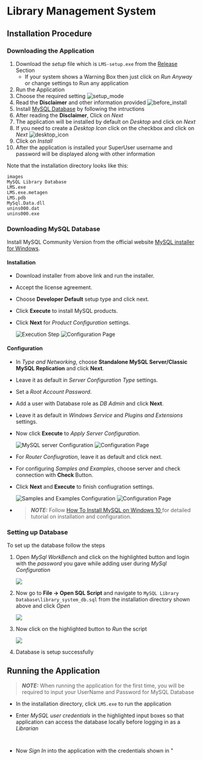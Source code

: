 # Library Management System

## Installation Procedure

### Downloading the Application
1. Download the _setup_ file which is ```LMS-setup.exe``` from the [Release](https://github.com/IITH-CS1023/cs1023-sdf-project-team-4/releases) Section
    - If your system shows a Warning Box then just click on _Run Anyway_ or change settings to Run any application
2. Run the Application
3. Choose the required setting
![setup_mode](Screenshots/Installation/setup_mode.png)
3. Read the **Disclaimer** and other information provided
![before_install](Screenshots/Installation/before_install.png)
4. Install [MySQL Database](#Downloading-MySQL-Database) by following the intructions
5. After reading the **Disclaimer**, Click on _Next_
6. The application will be installed by default on _Desktop_ and click on _Next_
7. If you need to create a _Desktop Icon_ click on the checkbox and click on _Next_
![desktop_icon](Screenshots/Installation/desktop_shortcut.png)
8. Click on _Install_
9. After the application is installed your SuperUser username and password will be displayed along with other information

Note that the installation directory looks like this: 
```
images
MySQL Library Database
LMS.exe
LMS.exe.metagen
LMS.pdb
MySql.Data.dll
unins000.dat
unins000.exe
```

### Downloading MySQL Database
Install MySQL Community Version from the official website [MySQL installer for Windows](https://dev.mysql.com/downloads/windows/installer/). <br>

#### Installation
- Download installer from above link and run the installer.
- Accept the license agreement.
- Choose **Developer Default** setup type and click next.
- Click **Execute** to install MySQL products.
- Click **Next** for _Product Configuration_ settings.

    <img src="Screenshots/MySql/installation.png" alt="Execution Step"></img>
    <img src="Screenshots/MySql/product-configuration.png" alt="Configuration Page"></img>

#### Configuration
- In _Type and Networking_, choose **Standalone MySQL Server/Classic MySQL Replication** and click **Next**.
- Leave it as default in _Server Configuration Type_ settings.
- Set a _Root Account Password_.
- Add a user with Database role as _DB Admin_ and click **Next**.
- Leave it as default in _Windows Service_ and _Plugins and Extensions_ settings.
- Now click **Execute** to _Apply Server Configuration_.

    <img src="Screenshots/MySql/apply-configuration.png" alt="MySQL server Configuration"></img>
    <img src="Screenshots/MySql/product-configuration-2.png" alt="Configuration Page"></img>
- For _Router Confiugration_, leave it as default and click next.
- For configuring _Samples and Examples_, choose server and check connection with **Check** Button.
- Click **Next** and **Execute** to finish confiugration settings.

    <img src="Screenshots/MySql/connect-to-server.png" alt="Samples and Examples Configuration"></img>
    <img src="Screenshots/MySql/product-configuration-3.png" alt="Configuration Page"></img>
    
- > **_NOTE:_**  Follow [How To Install MySQL on Windows 10 ](https://youtu.be/WuBcTJnIuzo?t=259) for detailed tutorial on installation and configuration.

### Setting up Database

To set up the database follow the steps

1. Open _MySql WorkBench_ and click on the highlighted button and login with the _password_ you gave while adding user during _MySql Configuration_

    <img src="Screenshots/DB setup/connection.png"></img>
2. Now go to **File -> Open SQL Script** and navigate to ```MySQL Library Database\library_system_db.sql``` from the installation directory shown above and click _Open_

    <img src="Screenshots/DB setup/open-sql-script.png"></img>
3. Now click on the highlighted button to _Run_ the script

    <img src="Screenshots/DB setup/run-button.png"></img>
4. Database is setup successfully

## Running the Application

> **_NOTE:_** When running the application for the first time, you will be required to input your UserName and Password for MySQL Database
- In the installation directory, click ```LMS.exe``` to run the application
- Enter _MySQL user credentials_ in the highlighted input boxes so that application can access the database locally before logging in as a _Librarian_

    <img src="Screenshots/Running Application/username.png" alt="" ></img>

    <img src="Screenshots/Running Application/password.png" alt="" ></img>
- Now _Sign In_ into the application with the credentials shown in "